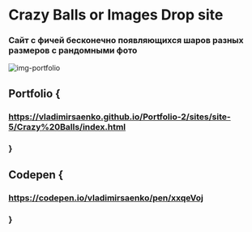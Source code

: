 # Crazy Balls or Images Drop site

### Сайт с фичей бесконечно появляющихся шаров разных размеров с рандомными фото

![img-portfolio](https://user-images.githubusercontent.com/56477695/135832838-c65dd441-dacd-4754-9ab7-3bc37635ed84.png)

## Portfolio {

### https://vladimirsaenko.github.io/Portfolio-2/sites/site-5/Crazy%20Balls/index.html

### }

## Codepen {

### https://codepen.io/vladimirsaenko/pen/xxqeVoj

### }
